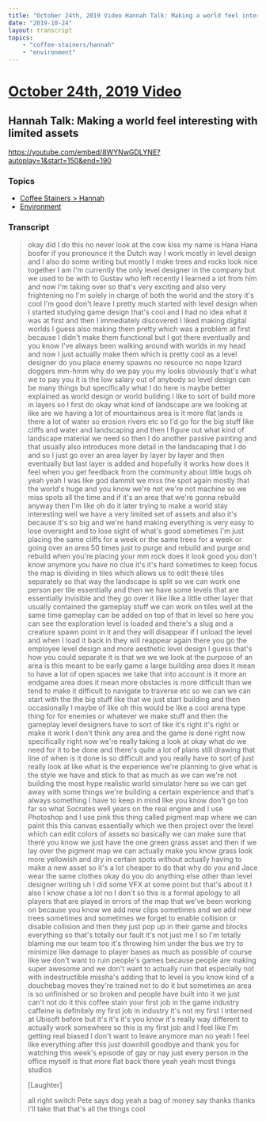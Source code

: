 ```yaml
---
title: "October 24th, 2019 Video Hannah Talk: Making a world feel interesting with limited assets"
date: "2019-10-24"
layout: transcript
topics:
    - "coffee-stainers/hannah"
    - "environment"
---
```

# [October 24th, 2019 Video](../2019-10-24.md)
## Hannah Talk: Making a world feel interesting with limited assets
https://youtube.com/embed/8WYNwGDLYNE?autoplay=1&start=150&end=190

### Topics
* [Coffee Stainers > Hannah](../topics/coffee-stainers/hannah.md)
* [Environment](../topics/environment.md)

### Transcript

> okay did I do this no never look at the cow kiss my name is Hana Hana boofer if you pronounce it the Dutch way I work mostly in level design and I also do some writing but mostly I make trees and rocks look nice together I am I'm currently the only level designer in the company but we used to be with to Gustav who left recently I learned a lot from him and now I'm taking over so that's very exciting and also very frightening no I'm solely in charge of both the world and the story it's cool I'm good don't leave I pretty much started with level design when I started studying game design that's cool and I had no idea what it was at first and then I immediately discovered I liked making digital worlds I guess also making them pretty which was a problem at first because I didn't make them functional but I got there eventually and you know I've always been walking around with worlds in my head and now I just actually make them which is pretty cool as a level designer do you place enemy spawns no resource no nope lizard doggers mm-hmm why do we pay you my looks obviously that's what we to pay you it is the low salary out of anybody so level design can be many things but specifically what I do here is maybe better explained as world design or world building I like to sort of build more in layers so I first do okay what kind of landscape are we looking at like are we having a lot of mountainous area is it more flat lands is there a lot of water so erosion rivers etc so I'd go for the big stuff like cliffs and water and landscaping and then I figure out what kind of landscape material we need so then I do another passive painting and that usually also introduces more detail in the landscaping that I do and so I just go over an area layer by layer by layer and then eventually but last layer is added and hopefully it works how does it feel when you get feedback from the community about little bugs oh yeah yeah I was like god dammit we miss the spot again mostly that the world's huge and you know we're not we're not machine so we miss spots all the time and if it's an area that we're gonna rebuild anyway then I'm like oh do it later trying to make a world stay interesting well we have a very limited set of assets and also it's because it's so big and we're hand making everything is very easy to lose oversight and to lose sight of what's good sometimes I'm just placing the same cliffs for a week or the same trees for a week or going over an area 50 times just to purge and rebuild and purge and rebuild when you're placing your mm rock does it look good you don't know anymore you have no clue it's it's hard sometimes to keep focus the map is dividing in tiles which allows us to edit these tiles separately so that way the landscape is split so we can work one person per tile essentially and then we have some levels that are essentially invisible and they go over it like like a little other layer that usually contained the gameplay stuff we can work on tiles well at the same time gameplay can be added on top of that in level so here you can see the exploration level is loaded and there's a slug and a creature spawn point in it and they will disappear if I unload the level and when I load it back in they will reappear again there you go the employee level design and more aesthetic level design I guess that's how you could separate it is that we we we look at the purpose of an area is this meant to be early game a large building area does it mean to have a lot of open spaces we take that into account is it more an endgame area does it mean more obstacles is more difficult than we tend to make it difficult to navigate to traverse etc so we can we can start with the the big stuff like that we just start building and then occasionally I maybe of like oh this would be like a cool arena type thing for for enemies or whatever we make stuff and then the gameplay level designers have to sort of like it's right it's right or make it work I don't think any area and the game is done right now specifically right now we're really taking a look at okay what do we need for it to be done and there's quite a lot of plans still drawing that line of when is it done is so difficult and you really have to sort of just really look at like what is the experience we're planning to give what is the style we have and stick to that as much as we can we're not building the most hype realistic world simulator here so we can get away with some things we're building a certain experience and that's always something I have to keep in mind like you know don't go too far so what Socrates well years on the real engine and I use Photoshop and I use pink this thing called pigment map where we can paint this this canvas essentially which we then project over the level which can edit colors of assets so basically we can make sure that there you know we just have the one green grass asset and then if we lay over the pigment map we can actually make you know grass look more yellowish and dry in certain spots without actually having to make a new asset so it's a lot cheaper to do that why do you and Jace wear the same clothes okay do you do anything else other than level designer writing uh I did some VFX at some point but that's about it I also I know chase a lot no I don't so this is a formal apology to all players that are played in errors of the map that we've been working on because you know we add new clips sometimes and we add new trees sometimes and sometimes we forget to enable collision or disable collision and then they just pop up in their game and blocks everything so that's totally our fault it's not just me I so I'm totally blaming me our team too it's throwing him under the bus we try to minimize like damage to player bases as much as possible of course like we don't want to ruin people's games because people are making super awesome and we don't want to actually ruin that especially not with indestructible missha's adding that to level is you know kind of a douchebag moves they're trained not to do it but sometimes an area is so unfinished or so broken and people have built into it we just can't not do it this coffee stain your first job in the game industry caffeine is definitely my first job in industry it's not my first I interned at Ubisoft before but it's it's it's you know it's really way different to actually work somewhere so this is my first job and I feel like I'm getting real biased I don't want to leave anymore man no yeah I feel like everything after this just downhill goodbye and thank you for watching this week's episode of gay or nay just every person in the office myself is that more flat back there yeah yeah most things studios
>
> [Laughter]
>
> all right switch Pete says dog yeah a bag of money say thanks thanks I'll take that that's all the things cool
